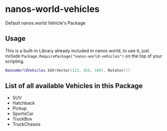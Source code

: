 # nanos-world-vehicles
Default nanos.world Vehicle's Package 

## Usage
This is a built-in Library already included in nanos world, to use it, just include ``Package.RequirePackage("nanos-world-vehicles")`` on the top of your scripting.

```lua
NanosWorldVehicles.SUV(Vector(123, 456, 100), Rotator())
```

## List of all available Vehicles in this Package

- SUV
- Hatchback
- Pickup
- SportsCar
- TruckBox
- TruckChassis
